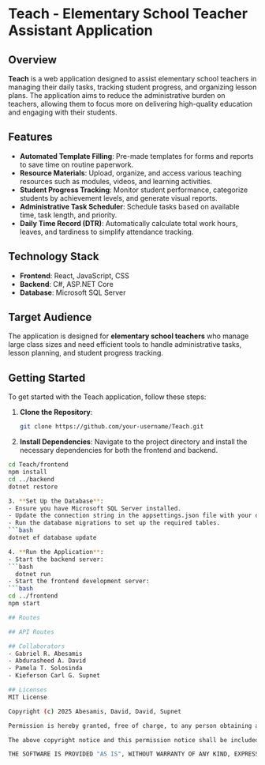 # Teach - Elementary School Teacher Assistant Application

## Overview
**Teach** is a web application designed to assist elementary school teachers in managing their daily tasks, tracking student progress, and organizing lesson plans. The application aims to reduce the administrative burden on teachers, allowing them to focus more on delivering high-quality education and engaging with their students.

## Features
- **Automated Template Filling**: Pre-made templates for forms and reports to save time on routine paperwork.
- **Resource Materials**: Upload, organize, and access various teaching resources such as modules, videos, and learning activities.
- **Student Progress Tracking**: Monitor student performance, categorize students by achievement levels, and generate visual reports.
- **Administrative Task Scheduler**: Schedule tasks based on available time, task length, and priority.
- **Daily Time Record (DTR)**: Automatically calculate total work hours, leaves, and tardiness to simplify attendance tracking.

## Technology Stack
- **Frontend**: React, JavaScript, CSS
- **Backend**: C#, ASP.NET Core
- **Database**: Microsoft SQL Server

## Target Audience
The application is designed for **elementary school teachers** who manage large class sizes and need efficient tools to handle administrative tasks, lesson planning, and student progress tracking.

## Getting Started
To get started with the Teach application, follow these steps:

1. **Clone the Repository**:
   ```bash
   git clone https://github.com/your-username/Teach.git
   
2. **Install Dependencies**:
Navigate to the project directory and install the necessary dependencies for both the frontend and backend.
  ```bash
  cd Teach/frontend
  npm install
  cd ../backend
  dotnet restore

3. **Set Up the Database**:
- Ensure you have Microsoft SQL Server installed.
- Update the connection string in the appsettings.json file with your database credentials.
- Run the database migrations to set up the required tables.
  ```bash
  dotnet ef database update

4. **Run the Application**:
- Start the backend server:
  ```bash
    dotnet run
- Start the frontend development server:
  ```bash
  cd ../frontend
  npm start

## Routes

## API Routes

## Collaborators
- Gabriel R. Abesamis
- Abdurasheed A. David
- Pamela T. Solosinda
- Kieferson Carl G. Supnet

## Licenses
MIT License

Copyright (c) 2025 Abesamis, David, David, Supnet

Permission is hereby granted, free of charge, to any person obtaining a copy of this software and associated documentation files (the "Software"), to deal in the Software without restriction, including without limitation the rights to use, copy, modify, merge, publish, distribute, sublicense, and/or sell copies of the Software, and to permit persons to whom the Software is furnished to do so, subject to the following conditions:

The above copyright notice and this permission notice shall be included in all copies or substantial portions of the Software.

THE SOFTWARE IS PROVIDED "AS IS", WITHOUT WARRANTY OF ANY KIND, EXPRESS OR IMPLIED, INCLUDING BUT NOT LIMITED TO THE WARRANTIES OF MERCHANTABILITY, FITNESS FOR A PARTICULAR PURPOSE AND NONINFRINGEMENT. IN NO EVENT SHALL THE AUTHORS OR COPYRIGHT HOLDERS BE LIABLE FOR ANY CLAIM, DAMAGES OR OTHER LIABILITY, WHETHER IN AN ACTION OF CONTRACT, TORT OR OTHERWISE, ARISING FROM, OUT OF OR IN CONNECTION WITH THE SOFTWARE OR THE USE OR OTHER DEALINGS IN THE SOFTWARE.
